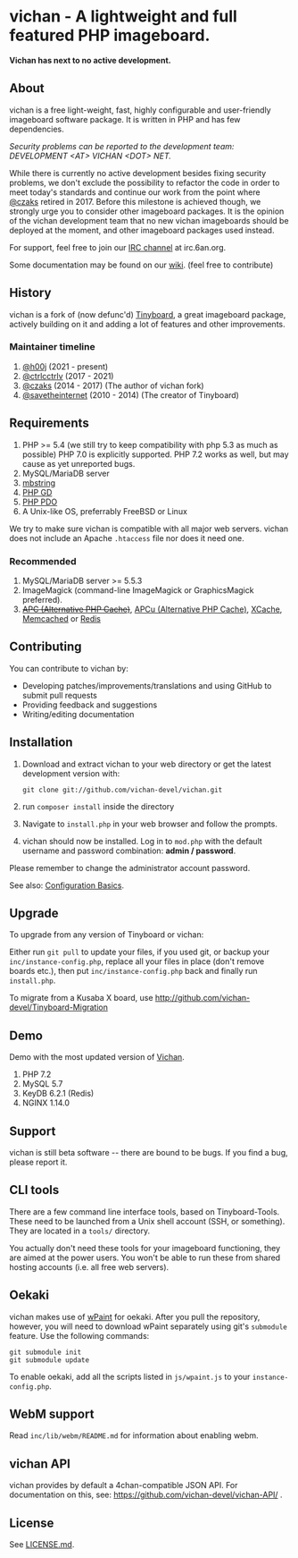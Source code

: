 vichan - A lightweight and full featured PHP imageboard.
========================================================

**Vichan has next to no active development<!--, however you can still pay for support. Basic support costs $40/hr, and is only payable in BTC. New features depend on what you want. Email COPYPASTE &lt;AT&gt; KITTENS &lt;DOT&gt; PH if you're interested&mdash;Vichan forks such as OpenIB are included in this offer-->.**

About
------------
vichan is a free light-weight, fast, highly configurable and user-friendly
imageboard software package. It is written in PHP and has few dependencies.

*Security problems can be reported to the development team: DEVELOPMENT \<AT\> VICHAN \<DOT\> NET.*
	
While there is currently no active development besides fixing security problems, we don't exclude the possibility to refactor the code in order to meet today's standards and continue our work from the point where [@czaks](https://github.com/czaks) retired in 2017.
Before this milestone is achieved though, we strongly urge you to consider other imageboard packages. It is the opinion of the vichan development team that no new vichan imageboards should be deployed at the moment, and other imageboard packages used instead.

For support, feel free to join our [IRC channel](https://webchat.6an.org/?channels=vichan-dev) at irc.6an.org.

Some documentation may be found on our [wiki](https://github.com/vichan-devel/vichan/wiki). (feel free to contribute)

History
------------
vichan is a fork of (now defunc'd) [Tinyboard](http://github.com/savetheinternet/Tinyboard),
a great imageboard package, actively building on it and adding a lot of features and other
improvements.

### Maintainer timeline
1. [@h00j](https://github.com/h00j) (2021 - present)
2. [@ctrlcctrlv](https://github.com/ctrlcctrlv) (2017 - 2021)
3. [@czaks](https://github.com/czaks) (2014 - 2017) (The author of vichan fork)
4. [@savetheinternet](https://github.com/savetheinternet) (2010 - 2014) (The creator of Tinyboard)

Requirements
------------
1.	PHP >= 5.4 (we still try to keep compatibility with php 5.3 as much as possible)
        PHP 7.0 is explicitly supported. PHP 7.2 works as well, but may cause as yet unreported bugs.
2.	MySQL/MariaDB server
3.	[mbstring](http://www.php.net/manual/en/mbstring.installation.php) 
4.	[PHP GD](http://www.php.net/manual/en/intro.image.php)
5.	[PHP PDO](http://www.php.net/manual/en/intro.pdo.php)
6.	A Unix-like OS, preferrably FreeBSD or Linux

We try to make sure vichan is compatible with all major web servers. vichan does not include an Apache `.htaccess` file nor does it need one.

### Recommended
1.	MySQL/MariaDB server >= 5.5.3
2.	ImageMagick (command-line ImageMagick or GraphicsMagick preferred).
3.	~~[APC (Alternative PHP Cache)](http://php.net/manual/en/book.apc.php)~~,
	[APCu (Alternative PHP Cache)](http://php.net/manual/en/book.apcu.php),
	[XCache](http://xcache.lighttpd.net/),
	[Memcached](http://www.php.net/manual/en/intro.memcached.php) or
	[Redis](https://redis.io/docs/about/)

Contributing
------------
You can contribute to vichan by:
*	Developing patches/improvements/translations and using GitHub to submit pull requests
*	Providing feedback and suggestions
*	Writing/editing documentation

Installation
-------------
1.	Download and extract vichan to your web directory or get the latest
	development version with:

        git clone git://github.com/vichan-devel/vichan.git

2.	run ```composer install``` inside the directory	
3.	Navigate to ```install.php``` in your web browser and follow the
	prompts.
4.	vichan should now be installed. Log in to ```mod.php``` with the
	default username and password combination: **admin / password**.

Please remember to change the administrator account password.

See also: [Configuration Basics](https://github.com/vichan-devel/vichan/wiki/config).

Upgrade
-------
To upgrade from any version of Tinyboard or vichan:

Either run ```git pull``` to update your files, if you used git, or
backup your ```inc/instance-config.php```, replace all your files in place
(don't remove boards etc.), then put ```inc/instance-config.php``` back and
finally run ```install.php```.

To migrate from a Kusaba X board, use http://github.com/vichan-devel/Tinyboard-Migration

Demo
--------
Demo with the most updated version of [Vichan](https://vichan.27chan.org).

1. PHP 7.2
2. MySQL 5.7
3. KeyDB 6.2.1 (Redis)
4. NGINX 1.14.0

Support
--------
vichan is still beta software -- there are bound to be bugs. If you find a
bug, please report it.

CLI tools
-----------------
There are a few command line interface tools, based on Tinyboard-Tools. These need
to be launched from a Unix shell account (SSH, or something). They are located in a ```tools/```
directory.

You actually don't need these tools for your imageboard functioning, they are aimed
at the power users. You won't be able to run these from shared hosting accounts
(i.e. all free web servers).

Oekaki
------
vichan makes use of [wPaint](https://github.com/websanova/wPaint) for oekaki. After you pull the repository, however, you will need to download wPaint separately using git's `submodule` feature. Use the following commands:

```
git submodule init
git submodule update
```

To enable oekaki, add all the scripts listed in `js/wpaint.js` to your `instance-config.php`.

WebM support
------------
Read `inc/lib/webm/README.md` for information about enabling webm.

vichan API
----------
vichan provides by default a 4chan-compatible JSON API. For documentation on this, see:
https://github.com/vichan-devel/vichan-API/ .

License
--------
See [LICENSE.md](http://github.com/vichan-devel/vichan/blob/master/LICENSE.md).


